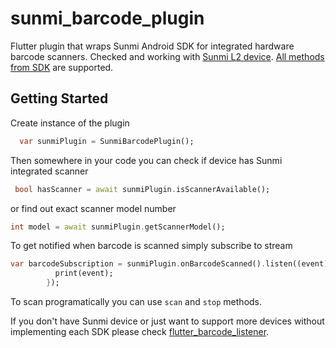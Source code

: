 # sunmi_barcode_plugin

Flutter plugin that wraps Sunmi Android SDK for integrated hardware barcode scanners.
Checked and working with [Sunmi L2 device](https://docs.sunmi.com/en/general-function-modules/scan/code-scanner-head-engineinfrared-scan-code/?q=scanner). [All methods from SDK](http://sunmi-ota.oss-cn-hangzhou.aliyuncs.com/DOC/resource/re_cn/%E6%89%AB%E7%A0%81%E5%A4%B4/L2%20userguide_EN0731.pdf) are supported.

## Getting Started

Create instance of the plugin 
```dart
  var sunmiPlugin = SunmiBarcodePlugin();
```
Then somewhere in your code you can check if device has Sunmi integrated scanner
```dart
 bool hasScanner = await sunmiPlugin.isScannerAvailable();
```
or find out exact scanner model number
```dart
int model = await sunmiPlugin.getScannerModel();
```
To get notified when barcode is scanned simply subscribe to stream
```dart
var barcodeSubscription = sunmiPlugin.onBarcodeScanned().listen((event) {
          print(event);
        });
```
To scan programatically you can use `scan` and `stop` methods.

If you don't have Sunmi device or just want to support more devices without implementing each SDK please check [flutter_barcode_listener](https://github.com/shaxxx/flutter_barcode_listener). 
